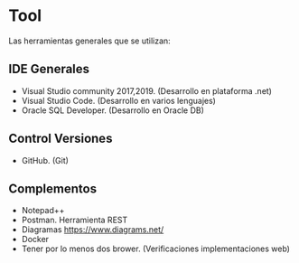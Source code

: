 # Tool  

Las herramientas generales que se utilizan:

## IDE Generales

- Visual Studio community 2017,2019. (Desarrollo en plataforma .net)
- Visual Studio Code. (Desarrollo en varios lenguajes)
- Oracle SQL Developer. (Desarrollo en Oracle DB)

## Control Versiones
- GitHub. (Git)


## Complementos

- Notepad++
- Postman. Herramienta REST
- Diagramas https://www.diagrams.net/
- Docker
- Tener por lo menos dos brower. (Verificaciones implementaciones web)



 
 

 
